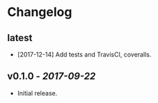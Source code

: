 # Changelog

## latest

* [2017-12-14] Add tests and TravisCI, coveralls.

## v0.1.0 - *2017-09-22*

* Initial release.
